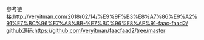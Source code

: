 参考链接:http://veryitman.com/2018/02/14/%E9%9F%B3%E8%A7%86%E9%A2%91%E7%BC%96%E7%A8%8B-%E7%BC%96%E8%AF%91-faac-faad2/
github源码:https://github.com/veryitman/faacfaad2/tree/master